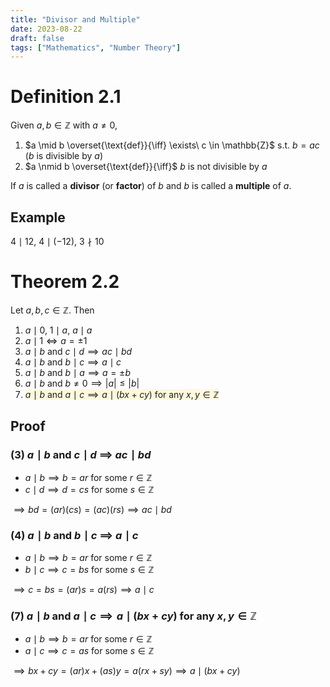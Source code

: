 ```yaml
---
title: "Divisor and Multiple"
date: 2023-08-22
draft: false
tags: ["Mathematics", "Number Theory"]
---
```


<style>
  mark {
    background-color:rgba(255, 243, 176, 0.4);
    color: rgb(31, 31, 31);
  }

  body.dark mark {
    background-color:rgba(102, 92, 0, 0.4);
    color:rgb(196, 196, 197);
  }
</style>

# Definition 2.1

Given $a, b \in \mathbb{Z}$ with $a \neq 0$,

1. $a \mid b \overset{\text{def}}{\iff} \exists\ c \in \mathbb{Z}$ s.t. $b = ac$ ($b$ is divisible by $a$)
2. $a \nmid b \overset{\text{def}}{\iff}$ $b$ is not divisible by $a$

If $a$ is called a **divisor** (or **factor**) of $b$ and $b$ is called a **multiple** of $a$.

## Example

$4 \mid 12$, $4 \mid (-12)$, $3 \nmid 10$

# Theorem 2.2

Let $a, b, c \in \mathbb{Z}$. Then

1. $a \mid 0$, $1 \mid a$, $a \mid a$
2. $a \mid 1 \iff a = \pm 1$
3. $a \mid b$ and $c \mid d \implies ac \mid bd$
4. $a \mid b$ and $b \mid c \implies a \mid c$
5. $a \mid b$ and $b \mid a \implies a = \pm b$
6. $a \mid b$ and $b \neq 0 \implies |a| \leq |b|$
7. <mark> $a \mid b$ and $a \mid c \implies a \mid (bx + cy)$ for any $x, y \in \mathbb{Z}$ </mark>

## Proof

### (3) $a \mid b$ and $c \mid d$ $\implies$ $ac \mid bd$

- $a \mid b \implies b = ar$ for some $r \in \mathbb{Z}$
- $c \mid d \implies d = cs$ for some $s \in \mathbb{Z}$

$\implies bd = (ar)(cs) = (ac)(rs) \implies ac \mid bd$

### (4) $a \mid b$ and $b \mid c$ $\implies$ $a \mid c$

- $a \mid b \implies b = ar$ for some $r \in \mathbb{Z}$
- $b \mid c \implies c = bs$ for some $s \in \mathbb{Z}$

$\implies c = bs = (ar)s = a(rs) \implies a \mid c$

### (7) $a \mid b$ and $a \mid c \implies a \mid (bx + cy)$ for any $x, y \in \mathbb{Z}$

- $a \mid b \implies b = ar$ for some $r \in \mathbb{Z}$
- $a \mid c \implies c = as$ for some $s \in \mathbb{Z}$

$\implies bx + cy = (ar)x + (as)y = a(rx + sy) \implies a \mid (bx + cy)$